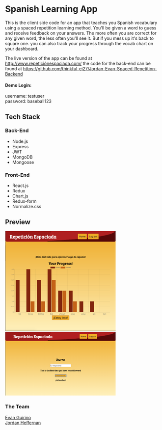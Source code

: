 # Spanish Learning App

This is the client side code for an app that teaches you Spanish vocabulary using a spaced repetition learning method. You'll be given a word to guess and receive feedback on your answers. The more often you are correct for any given word, the less often you'll see it. But if you mess up it's back to square one. you can also track your progress through the vocab chart on your dashboard.

The live version of the app can be found at http://www.repeticiónespaciada.com/ 
the code for the back-end can be found at https://github.com/thinkful-ei27/Jordan-Evan-Spaced-Repetition-Backend


#### Demo Login:
username: testuser  
password: baseball123

## Tech Stack

### Back-End
 - Node.js
 - Express
 - JWT
 - MongoDB
 - Mongoose

 ### Front-End
  - React.js
  - Redux
  - Chart.js
  - Redux-form
  - Normalize.css

## Preview
<img alt="Dashboard screenshot" title="Dashboard Screenshot" src="/images/dashboard.png" width="360px">  
<img alt="Guessing screenshot" title="Guessing Screenshot" src="/images/guess.png" width="360px">  

### The Team
[Evan Guirino](https://github.com/etg624)  
[Jordan Heffernan](https://github.com/JordoHeffernan)
